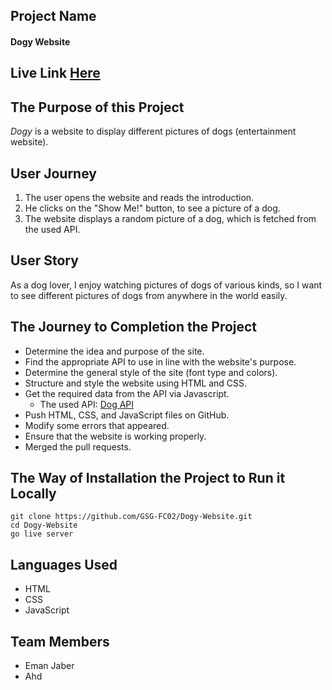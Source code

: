 ## Project Name
#### Dogy Website

## Live Link [Here](https://gsg-fc02.github.io/Dogy-Website/)

## The Purpose of this Project 
*Dogy* is a website to display different pictures of dogs (entertainment website).

## User Journey
1. The user opens the website and reads the introduction.
2. He clicks on the "Show Me!" button, to see a picture of a dog.
3. The website displays a random picture of a dog, which is fetched from the used API.

## User Story
As a dog lover, I enjoy watching pictures of dogs of various kinds, so I want to see different pictures of dogs from anywhere in the world easily.

## The Journey to Completion the Project
- Determine the idea and purpose of the site.
- Find the appropriate API to use in line with the website's purpose.
- Determine the general style of the site (font type and colors).
- Structure and style the website using HTML and CSS.
- Get the required data from the API via Javascript.
  - The used API: [Dog API](https://dog.ceo/dog-api/)
- Push HTML, CSS, and JavaScript files on GitHub.
- Modify some errors that appeared.
- Ensure that the website is working properly.
- Merged the pull requests.

## The Way of Installation the Project to Run it Locally
```
git clone https://github.com/GSG-FC02/Dogy-Website.git
cd Dogy-Website
go live server
```

## Languages Used
* HTML
* CSS
* JavaScript

## Team Members
* Eman Jaber
* Ahd
